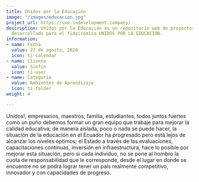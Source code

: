```yaml
---
title: Unidos por la Educación
image: "/images/educacion.jpg"
project_url: https://uxe.indevelopment.company/
description: Unidos por la Educación es un repositorio web de proyectos educativos
  desarrollado para el fideicomiso UNIDOS POR LA EDUCACIÓN.
information:
- name: Fecha
  value: 27 de agosto, 2020
  icon: ti-calendar
- name: Cliente
  value: Sinfin
  icon: ti-user
- name: Categoría
  value: Ambientes de Aprendizaje
  icon: ti-folder
weight: 4

---
```

Unidos!, empresarios, maestros, familia, estudiantes, todos juntos fuertes como un puño debemos formar un gran equipo que trabaje para mejorar la calidad educativa; de manera aislada, poco o nada se puede hacer, la situación de la educación en el Ecuador ha progresado pero está lejos de alcanzar los niveles óptimos; el Estado a través de las evaluaciones, capacitaciones continuas, inversión en infraestructura, hace lo posible por mejorar esta situación, pero si cada individuo, no se pone al hombro la cuota de responsabilidad que le corresponde, desde el lugar en donde se encuentre no se podrá lograr tener un país realmente competitivo, innovador y con capacidades de progreso.